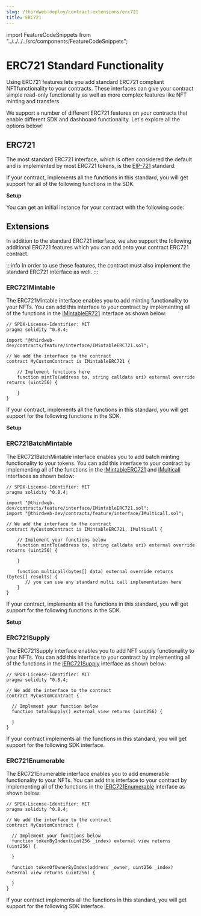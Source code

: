 ```yaml
---
slug: /thirdweb-deploy/contract-extensions/erc721
title: ERC721
---
```


import FeatureCodeSnippets from "../../../../src/components/FeatureCodeSnippets";

# ERC721 Standard Functionality

Using ERC721 features lets you add standard ERC721 compliant NFTfunctionality to your contracts. These interfaces can give your contract simple read-only functionality as well as more complex features like NFT minting and transfers.

We support a number of different ERC721 features on your contracts that enable different SDK and dashboard functionality. Let's explore all the options below!

## ERC721

The most standard ERC721 interface, which is often considered the default and is implemented by most ERC721 tokens, is the [EIP-721](https://eips.ethereum.org/EIPS/eip-721) standard.

If your contract, implements all the functions in this standard, you will get support for all of the following functions in the SDK.

<strong>Setup</strong>

You can get an initial instance for your contract with the following code:

<FeatureCodeSnippets featureName="ERC721" />

## Extensions

In addition to the standard ERC721 interface, we also support the following additional ERC721 features which you can add onto your contract ERC721 contract.

:::info
In order to use these features, the contract must also implement the standard ERC721 interface as well.
:::

### ERC721Mintable

The ERC721Mintable interface enables you to add minting functionality to your NFTs. You can add this interface to your contract by implementing all of the functions in the [IMintableER721](https://portal.thirdweb.com/contracts/IMintableERC721) interface as shown below:

```solidity
// SPDX-License-Identifier: MIT
pragma solidity ^0.8.4;

import "@thirdweb-dev/contracts/feature/interface/IMintableERC721.sol";

// We add the interface to the contract
contract MyCustomContract is IMintableERC721 {

    // Implement functions here
    function mintTo(address to, string calldata uri) external override returns (uint256) {

    }
}
```

If your contract, implements all the functions in this standard, you will get support for the following functions in the SDK.

<strong>Setup</strong>

<FeatureCodeSnippets featureName="ERC721Mintable" />

### ERC721BatchMintable

The ERC721BatchMintable interface enables you to add batch minting functionality to your tokens. You can add this interface to your contract by implementing all of the functions in the [IMintableERC721](https://portal.thirdweb.com/contracts/IMintableERC721) and [IMulticall](https://portal.thirdweb.com/contracts/IMulticall) interfaces as shown below:

```solidity
// SPDX-License-Identifier: MIT
pragma solidity ^0.8.4;

import "@thirdweb-dev/contracts/feature/interface/IMintableERC721.sol";
import "@thirdweb-dev/contracts/feature/interface/IMulticall.sol";

// We add the interface to the contract
contract MyCustomContract is IMintableERC721, IMulticall {

    // Implement your functions below
    function mintTo(address to, string calldata uri) external override returns (uint256) {

    }

    function multicall(bytes[] data) external override returns (bytes[] results) {
       // you can use any standard multi call implementation here
    }
}
```

If your contract, implements all the functions in this standard, you will get support for the following functions in the SDK.

<strong>Setup</strong>

<FeatureCodeSnippets featureName="ERC721BatchMintable" />

### ERC721Supply

The ERC721Supply interface enables you to add NFT supply functionality to your NFTs. You can add this interface to your contract by implementing all of the functions in the [IERC721Supply](https://portal.thirdweb.com/contracts/IERC721Supply) interface as shown below:

```solidity
// SPDX-License-Identifier: MIT
pragma solidity ^0.8.4;

// We add the interface to the contract
contract MyCustomContract {

  // Implement your function below
  function totalSupply() external view returns (uint256) {

  }
}
```

If your contract implements all the functions in this standard, you will get support for the following SDK interface.

<FeatureCodeSnippets featureName="ERC721Supply" />

### ERC721Enumerable

The ERC721Enumerable interface enables you to add enumerable functionality to your NFTs. You can add this interface to your contract by implementing all of the functions in the [IERC721Enumerable](https://portal.thirdweb.com/contracts/IERC721Enumerable) interface as shown below:

```solidity
// SPDX-License-Identifier: MIT
pragma solidity ^0.8.4;

// We add the interface to the contract
contract MyCustomContract {

  // Implement your functions below
  function tokenByIndex(uint256 _index) external view returns (uint256) {

  }
  
  function tokenOfOwnerByIndex(address _owner, uint256 _index) external view returns (uint256) {
  
  }
}
```

If your contract implements all the functions in this standard, you will get support for the following SDK interface.

<FeatureCodeSnippets featureName="ERC721Enumerable" />
